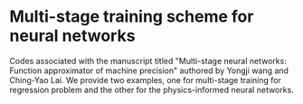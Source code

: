 # Multi-stage training scheme for neural networks

Codes associated with the manuscript titled "Multi-stage neural networks: Function approximator of machine precision" authored by Yongji wang and Ching-Yao Lai. We provide two examples, one for multi-stage training for regression problem and the other for the physics-informed neural networks.
